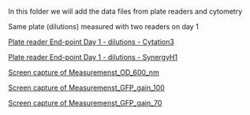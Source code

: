 In this folder we will add the data files from plate readers and cytometry 


Same plate (dilutions) measured with two readers on day 1

[Plate reader End-point Day 1 - dilutions - Cytation3](./Experiment-GFP-2021-11-23-Cytation3.xlsx)

[Plate reader End-point Day 1 - dilutions - SynergyH1](./Experiment-GFP-2021-11-23-SynergyH1.xlsx)

[Screen capture of Measuremenst_OD_600_nm](./0A572827-5A49-4AD4-9BE5-90AE19A69E9E.jpeg)

[Screen capture of Measuremenst_GFP_gain_100](./1A59F77E-5BAA-4D62-A680-416B3B7B4CDA.jpeg)

[Screen capture of Measuremenst_GFP_gain_70](./41A5D65D-72FB-4782-B467-F0A5784F6744.jpeg)



